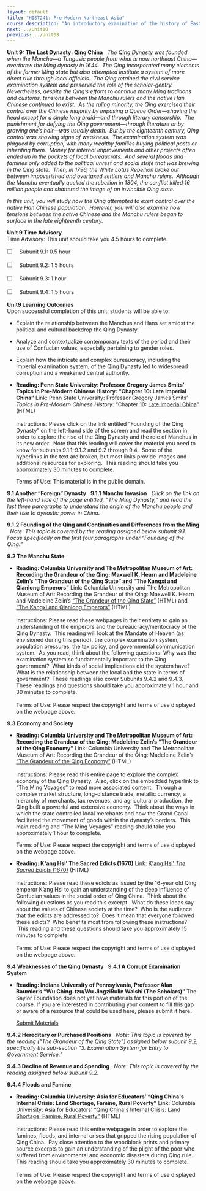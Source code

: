 ```yaml
---
layout: default
title: "HIST241: Pre-Modern Northeast Asia"
course_description: "An introductory examination of the history of East Asia (China, Japan, Korea, and Vietnam) from 4000 BCE to the 18th century, with emphasis on their national identities and their interactions with the West."
next: ../Unit10
previous: ../Unit08
---
```

**Unit 9: The Last Dynasty: Qing China** <span id="9"></span> 
*The Qing Dynasty was founded when the Manchu—a Tungusic people from
what is now northeast China—overthrew the Ming dynasty in 1644.  The
Qing incorporated many elements of the former Ming state but also
attempted institute a system of more direct rule through local
officials.  The Qing retained the civil service examination system and
preserved the role of the scholar-gentry.  Nevertheless, despite the
Qing’s efforts to continue many Ming traditions and customs, tensions
between the Manchu rulers and the native Han Chinese continued to
exist.  As the ruling minority, the Qing exercised their control over
the Chinese majority by imposing a Queue Order—shaving the head except
for a single long braid—and through literary censorship.  The punishment
for defying the Qing government—through literature or by growing one’s
hair—was usually death.  But by the eighteenth century, Qing control was
showing signs of weakness.  The examination system was plagued by
corruption, with many wealthy families buying political posts or
inheriting them.  Money for internal improvements and other projects
often ended up in the pockets of local bureaucrats.  And several floods
and famines only added to the political unrest and social strife that
was brewing in the Qing state.  Then, in 1796, the White Lotus Rebellion
broke out between impoverished and overtaxed settlers and Manchu
rulers.  Although the Manchu eventually quelled the rebellion in 1804,
the conflict killed 16 million people and shattered the image of an
invincible Qing state.*  
  
 *In this unit, you will study how the Qing attempted to exert control
over the native Han Chinese population.  However, you will also examine
how tensions between the native Chinese and the Manchu rulers began to
surface in the late eighteenth century.*

**Unit 9 Time Advisory**  
Time Advisory: This unit should take you 4.5 hours to complete.  
  
 <span
style="color: rgb(85, 85, 85); font-family: 'Myriad Pro', 'Gill Sans', 'Gill Sans MT', Calibri, sans-serif; font-size: 16px; line-height: 21px; text-align: left; -webkit-text-size-adjust: none; ">☐
   </span>Subunit 9.1: 0.5 hour  
  
 <span
style="color: rgb(85, 85, 85); font-family: 'Myriad Pro', 'Gill Sans', 'Gill Sans MT', Calibri, sans-serif; font-size: 16px; line-height: 21px; text-align: left; -webkit-text-size-adjust: none; ">☐
   </span>Subunit 9.2: 1.5 hours  
  
 <span
style="color: rgb(85, 85, 85); font-family: 'Myriad Pro', 'Gill Sans', 'Gill Sans MT', Calibri, sans-serif; font-size: 16px; line-height: 21px; text-align: left; -webkit-text-size-adjust: none; ">☐
   </span>Subunit 9.3: 1 hour  
  
 <span
style="color: rgb(85, 85, 85); font-family: 'Myriad Pro', 'Gill Sans', 'Gill Sans MT', Calibri, sans-serif; font-size: 16px; line-height: 21px; text-align: left; -webkit-text-size-adjust: none; ">☐
   </span>Subunit 9.4: 1.5 hours

**Unit9 Learning Outcomes**  
Upon successful completion of this unit, students will be able to:  
-   Explain the relationship between the Manchus and Hans set amidst the
    political and cultural backdrop the Qing Dynasty.
-   Analyze and contextualize contemporary texts of the period and their
    use of Confucian values, especially pertaining to gender roles.
-   Explain how the intricate and complex bureaucracy, including the
    Imperial examination system, of the Qing Dynasty led to widespread
    corruption and a weakened central authority.

-   **Reading: Penn State University: Professor Gregory James Smits’
    Topics in Pre-Modern Chinese History: “Chapter 10: Late Imperial
    China”**
    Link: Penn State University: Professor Gregory James Smits’ *Topics
    in Pre-Modern Chinese History*: “Chapter 10: [Late Imperial
    China](http://www.personal.psu.edu/faculty/g/j/gjs4/textbooks/PM-China/ch10.htm)”
    (HTML)  
        
     Instructions: Please click on the link entitled “Founding of the
    Qing Dynasty” on the left-hand side of the screen and read the
    section in order to explore the rise of the Qing Dynasty and the
    role of Manchus in its new order.  Note that this reading will cover
    the material you need to know for subunits 9.1.1-9.1.2 and 9.2
    through 9.4.  Some of the hyperlinks in the text are broken, but
    most links provide images and additional resources for exploring.
     This reading should take you approximately 30 minutes to
    complete.  
      
     Terms of Use: This material is in the public domain.

**9.1 Another “Foreign” Dynasty** <span id="9.1"></span> 
**9.1.1 Manchu Invasion** <span id="9.1.1"></span> 
*Click on the link on the left-hand side of the page entitled, “The Ming
Dynasty,” and read the last three paragraphs to understand the origin of
the Manchu people and their rise to dynastic power in China.*

**9.1.2 Founding of the Qing and Continuities and Differences from the
Ming** <span id="9.1.2"></span> 
*Note: This topic is covered by the reading assigned below subunit 9.1. 
Focus specifically on the first four paragraphs under “Founding of the
Qing.”*

**9.2 The Manchu State** <span id="9.2"></span> 
-   **Reading: Columbia University and The Metropolitan Museum of Art:
    Recording the Grandeur of the Qing: Maxwell K. Hearn and Madeleine
    Zelin’s “The Grandeur of the Qing State” and “The Kangxi and
    Qianlong Emperors”**
    Link: Columbia University and The Metropolitan Museum of Art:
    Recording the Grandeur of the Qing: Maxwell K. Hearn and Madeleine
    Zelin’s [“The Grandeur of the Qing
    State”](http://www.learn.columbia.edu/nanxuntu/html/state/index.html)
    (HTML) and [“The Kangxi and Qianlong
    Emperors”](http://www.learn.columbia.edu/nanxuntu/html/emperors/index.html)
    (HTML)  
        
     Instructions: Please read these webpages in their entirety to gain
    an understanding of the emperors and the bureaucracy/meritocracy of
    the Qing Dynasty.  This reading will look at the Mandate of Heaven
    (as envisioned during this period), the complex examination system,
    population pressures, the tax policy, and governmental communication
    system.  As you read, think about the following questions: Why was
    the examination system so fundamentally important to the Qing
    government?  What kinds of social implications did the system have? 
    What is the relationship between the local and the state in terms of
    government?  These readings also cover Subunits 9.4.2 and 9.4.3. 
    These readings and questions should take you approximately 1 hour
    and 30 minutes to complete.  
        
     Terms of Use: Please respect the copyright and terms of use
    displayed on the webpage above.

**9.3 Economy and Society** <span id="9.3"></span> 
-   **Reading: Columbia University and The Metropolitan Museum of Art:
    Recording the Grandeur of the Qing: Madeleine Zelin’s “The Grandeur
    of the Qing Economy”**
    Link: Columbia University and The Metropolitan Museum of Art:
    Recording the Grandeur of the Qing: Madeleine Zelin’s [“The Grandeur
    of the Qing
    Economy”](http://www.learn.columbia.edu/nanxuntu/html/economy/index.html)
    (HTML)  
        
     Instructions: Please read this entire page to explore the complex
    economy of the Qing Dynasty.  Also, click on the embedded hyperlink
    to “The Ming Voyages” to read more associated content.  Through a
    complex market structure, long-distance trade, metallic currency, a
    hierarchy of merchants, tax revenues, and agricultural production,
    the Qing built a powerful and extensive economy.  Think about the
    ways in which the state controlled local merchants and how the Grand
    Canal facilitated the movement of goods within the dynasty’s
    borders.  This main reading and “The Ming Voyages” reading should
    take you approximately 1 hour to complete.  
      
     Terms of Use: Please respect the copyright and terms of use
    displayed on the webpage above.

-   **Reading: K'ang Hsi’ The Sacred Edicts (1670)**
    Link: [K'ang Hsi’ *The Sacred Edicts*
    (1670)](http://acc6.its.brooklyn.cuny.edu/~phalsall/texts/sacedict.html)
    (HTML)  
        
     Instructions: Please read these edicts as issued by the 16-year old
    Qing emperor K’ang Hsi to gain an understanding of the deep
    influence of Confucian values in the social order of Qing China.
     Think about the following questions as you read this excerpt.  What
    do these ideas say about the values of Chinese society at the time?
     Who is the audience that the edicts are addressed to?  Does it mean
    that everyone followed these edicts?  Who benefits most from
    following these instructions?  This reading and these questions
    should take you approximately 15 minutes to complete.  
        
     Terms of Use: Please respect the copyright and terms of use
    displayed on the webpage above.

**9.4 Weaknesses of the Qing Dynasty** <span id="9.4"></span> 
**9.4.1 A Corrupt Examination System** <span id="9.4.1"></span> 
-   **Reading: Indiana University of Pennsylvania, Professor Alan
    Baumler’s “Wu Ching-tzu/Wu JingziRulin Waishi (The Scholars)”**
    The Saylor Foundation does not yet have materials for this portion
    of the course. If you are interested in contributing your content to
    fill this gap or aware of a resource that could be used here, please
    submit it here.

    [Submit Materials](/contribute/)

**9.4.2 Hereditary or Purchased Positions** <span id="9.4.2"></span> 
*Note: This topic is covered by the reading (“The Grandeur of the Qing
State”) assigned below subunit 9.2, specifically the sub-section “3.
Examination System for Entry to Government Service.”*

**9.4.3 Decline of Revenue and Spending** <span id="9.4.3"></span> 
*Note: This topic is covered by the reading assigned below subunit 9.2.*

**9.4.4 Floods and Famine** <span id="9.4.4"></span> 
-   **Reading: Columbia University: Asia for Educators’ “Qing China's
    Internal Crisis: Land Shortage, Famine, Rural Poverty”**
    Link: Columbia University: Asia for Educators’ [“Qing China's
    Internal Crisis: Land Shortage, Famine, Rural
    Poverty”](http://afe.easia.columbia.edu/special/china_1750_demographic.htm)
    (HTML)  
        
     Instructions: Please read this entire webpage in order to explore
    the famines, floods, and internal crises that gripped the rising
    population of Qing China.  Pay close attention to the woodblock
    prints and primary source excerpts to gain an understanding of the
    plight of the poor who suffered from environmental and economic
    disasters during Qing rule. This reading should take you
    approximately 30 minutes to complete.  
        
     Terms of Use: Please respect the copyright and terms of use
    displayed on the webpage above.


